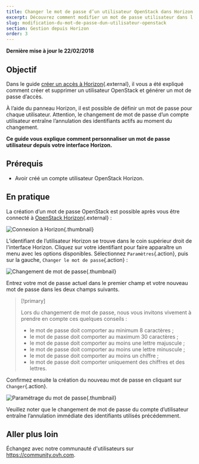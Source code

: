 ```yaml
---
title: Changer le mot de passe d’un utilisateur OpenStack dans Horizon
excerpt: Découvrez comment modifier un mot de passe utilisateur dans l'interface Horizon.
slug: modification-du-mot-de-passe-dun-utilisateur-openstack
section: Gestion depuis Horizon
order: 3
---
```


**Dernière mise à jour le 22/02/2018**


## Objectif

Dans le guide [créer un accès à Horizon](../creer-un-acces-a-horizon/){.external}, il vous a été expliqué comment créer et supprimer un utilisateur OpenStack et générer un mot de passe d’accès.

À l’aide du panneau Horizon, il est possible de définir un mot de passe pour chaque utilisateur. Attention, le changement de mot de passe d’un compte utilisateur entraîne l’annulation des identifiants actifs au moment du changement.

**Ce guide vous explique comment personnaliser un mot de passe utilisateur depuis votre interface Horizon.**


## Prérequis

- Avoir créé un compte utilisateur OpenStack Horizon.


## En pratique

La création d’un mot de passe OpenStack est possible après vous être connecté à [OpenStack Horizon](https://horizon.cloud.ovh.net){.external} :

![Connexion à Horizon](images/1_H_login_window.png){.thumbnail}

L’identifiant de l’utilisateur Horizon se trouve dans le coin supérieur droit de l'interface Horizon. Cliquez sur votre identifiant pour faire apparaître un menu avec les options disponibles.
Sélectionnez `Paramètres`{.action}, puis sur la gauche, `Changer le mot de passe`{.action} :

![Changement de mot de passe](images/2_H_pass_change_option.png){.thumbnail}

Entrez votre mot de passe actuel dans le premier champ et votre nouveau mot de passe dans les deux champs suivants.

> [!primary]
>
> Lors du changement de mot de passe, nous vous invitons vivement à prendre en compte ces quelques conseils :
 >
> - le mot de passe doit comporter au minimum 8 caractères ;
> - le mot de passe doit comporter au maximum 30 caractères ;
> - le mot de passe doit comporter au moins une lettre majuscule ;
> - le mot de passe doit comporter au moins une lettre minuscule ;
> - le mot de passe doit comporter au moins un chiffre ;
> - le mot de passe doit comporter uniquement des chiffres et des lettres.
>

Confirmez ensuite la création du nouveau mot de passe en cliquant sur `Changer`{.action}.

![Paramétrage du mot de passe](images/3_H_set_new_passord.png){.thumbnail}

Veuillez noter que le changement de mot de passe du compte d’utilisateur entraîne l’annulation immédiate des identifiants utilisés précédemment.

## Aller plus loin

Échangez avec notre communauté d'utilisateurs sur <https://community.ovh.com>.
